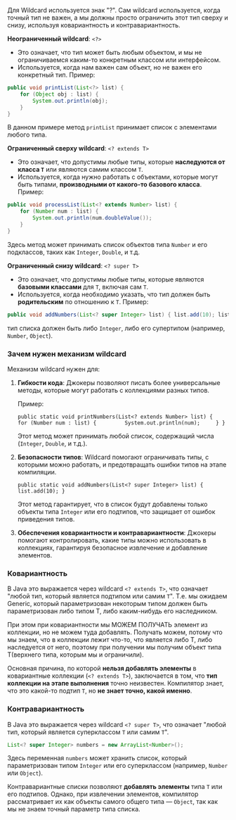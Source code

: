 Для Wildcard используется знак "?". Сам wildcard используется, когда точный тип не важен, а мы должны просто ограничить этот тип сверху и снизу, используя ковариантность и контравариантность.

**Неограниченный wildcard**: `<?>`
- Это означает, что тип может быть любым объектом, и мы не ограничиваемся каким-то конкретным классом или интерфейсом.
- Используется, когда нам важен сам объект, но не важен его конкретный тип.
Пример:
```java
public void printList(List<?> list) {
    for (Object obj : list) {
        System.out.println(obj);
    }
}

```
В данном примере метод `printList` принимает список с элементами любого типа.

**Ограниченный сверху wildcard**: `<? extends T>`
- Это означает, что допустимы любые типы, которые **наследуются от класса `T`** или являются самим классом `T`.
- Используется, когда нужно работать с объектами, которые могут быть типами, **производными от какого-то базового класса**.
Пример:
```java
public void processList(List<? extends Number> list) {
    for (Number num : list) {
        System.out.println(num.doubleValue());
    }
}

```
Здесь метод может принимать список объектов типа `Number` и его подклассов, таких как `Integer`, `Double`, и т.д.

**Ограниченный снизу wildcard**: `<? super T>`
- Это означает, что допустимы любые типы, которые являются **базовыми классами** для `T`, включая сам `T`.
- Используется, когда необходимо указать, что тип должен быть **родительским** по отношению к `T`.
Пример:
```java
public void addNumbers(List<? super Integer> list) { list.add(10); list.add(20); }
```
тип списка должен быть либо `Integer`, либо его супертипом (например, `Number`, `Object`).

### Зачем нужен механизм wildcard

Механизм wildcard нужен для:

1. **Гибкости кода**: Джокеры позволяют писать более универсальные методы, которые могут работать с коллекциями разных типов.
    
    Пример:

    `public static void printNumbers(List<? extends Number> list) {     for (Number num : list) {         System.out.println(num);     } }`
    
    Этот метод может принимать любой список, содержащий числа (`Integer`, `Double`, и т.д.).
    
2. **Безопасности типов**: Wildcard помогают ограничивать типы, с которыми можно работать, и предотвращать ошибки типов на этапе компиляции.
    
    `public static void addNumbers(List<? super Integer> list) {     list.add(10); }`
    
    Этот метод гарантирует, что в список будут добавлены только объекты типа `Integer` или его подтипов, что защищает от ошибок приведения типов.
    
3. **Обеспечения ковариантности и контравариантности**: Джокеры помогают контролировать, какие типы можно использовать в коллекциях, гарантируя безопасное извлечение и добавление элементов.

### Ковариантность
В Java это выражается через wildcard `<? extends T>`, что означает "любой тип, который является подтипом или самим `T`". Т.е. мы ожидаем Generic, который параметризован некоторым типом должен быть параметризован либо типом T, либо каким-нибудь его наследником.

При этом при ковариантности мы МОЖЕМ ПОЛУЧАТЬ элемент из коллекции, но не можем туда добавлять. Получать можем, потому что мы знаем, что в коллекции лежит что-то, что является либо T, либо наследуется от него, поэтому при получении мы получим объект типа T(верхнего типа, которым мы и ограничили). 

Основная причина, по которой **нельзя добавлять элементы** в ковариантные коллекции (`<? extends T>`), заключается в том, что **тип коллекции на этапе выполнения** точно неизвестен. Компилятор знает, что это какой-то подтип `T`, но **не знает точно, какой именно**.

### Контравариантность 
В Java это выражается через wildcard `<? super T>`, что означает "любой тип, который является суперклассом `T` или самим `T`".
```java
List<? super Integer> numbers = new ArrayList<Number>();

```

Здесь переменная `numbers` может хранить список, который параметризован типом `Integer` или его суперклассом (например, `Number` или `Object`).

Контравариантные списки позволяют **добавлять элементы** типа `T` или его подтипов. Однако, при извлечении элементов, компилятор рассматривает их как объекты самого общего типа — `Object`, так как мы не знаем точный параметр типа списка.



